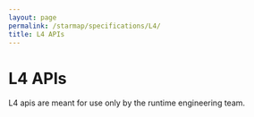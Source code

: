 ```yaml
---
layout: page
permalink: /starmap/specifications/L4/
title: L4 APIs
---
```


# L4 APIs

L4 apis are meant for use only by the runtime engineering team.
